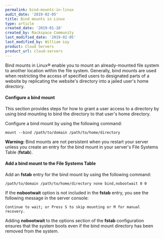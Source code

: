 ```yaml
---
permalink: bind-mounts-in-linux
audit_date: '2019-02-05'
title: Bind mounts in Linux
type: article
created_date: '2019-01-18'
created_by: Rackspace Community
last_modified_date: '2019-02-05'
last_modified_by: William Loy
product: Cloud Servers
product_url: cloud-servers
---
```


Bind mounts in Linux&reg; enable you to mount an already-mounted file system to another location within the file system. Generally, bind mounts are used when restricting the access of specified users to designated parts of a website by replicating the website's directory into a jailed user's home directory.

#### Configure a bind mount

This section provides steps for how to grant a user access to a directory by using bind mounting to bind the directory to that user's home directory. 

Configure a bind mount by using the following command:

    mount --bind /path/to/domain /path/to/home/directory

**Warning:** Bind mounts are not persistent when you restart your server unless you create an entry for the bind mount in your server's File Systems Table (**fstab**).

#### Add a bind mount to the File Systems Table

Add an **fstab** entry for the bind mount by using the following command:

    /path/to/domain /path/to/home/directory none bind,nobootwait 0 0

If the **nobootwait** option is not included in the **fstab** entry, you see the following message in the server console:

    Continue to wait; or Press S to skip mounting or M for manual recovery. 
    
Adding **nobootwait** to the options section of the **fstab** configuration ensures that the system boots even if the bind mount directory has been removed from the system. 

